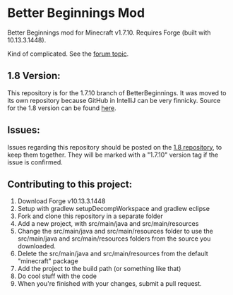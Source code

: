 Better Beginnings Mod
=========

Better Beginnings mod for Minecraft v1.7.10. Requires Forge (built with 10.13.3.1448).

Kind of complicated. See the [forum topic](http://www.minecraftforum.net/forums/mapping-and-modding/minecraft-mods/wip-mods/2192122-betterbeginnings-mod).

1.8 Version:
-----------
This repository is for the 1.7.10 branch of BetterBeginnings. It was moved to its own repository because GitHub in IntelliJ can be very finnicky. Source for the 1.8 version can be found [here](https://github.com/einsteinsci/betterbeginnings).

Issues:
-------
Issues regarding this repository should be posted on the [1.8 repository](https://github.com/einsteinsci/betterbeginnings/issues), to keep them together. They will be marked with a "1.7.10" version tag if the issue is confirmed.

Contributing to this project:
-----------------------------
1. Download Forge v10.13.3.1448
2. Setup with gradlew setupDecompWorkspace and gradlew eclipse
3. Fork and clone this repository in a separate folder
4. Add a new project, with src/main/java and src/main/resources
5. Change the src/main/java and src/main/resources folder to use the src/main/java and src/main/resources folders from the source you downloaded.
6. Delete the src/main/java and src/main/resources from the default "minecraft" package
7. Add the project to the build path (or something like that)
8. Do cool stuff with the code
9. When you're finished with your changes, submit a pull request.

